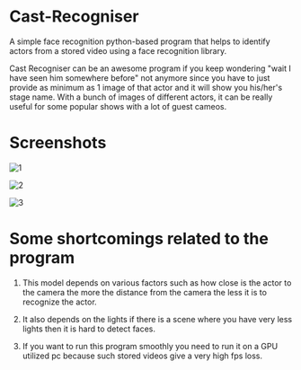 # Cast-Recogniser
A simple face recognition python-based program that helps to identify actors from a stored video using a face recognition library.

Cast Recogniser can be an awesome program if you keep wondering "wait I have seen him somewhere before" not anymore since you have to just provide as minimum as 1 image of that actor and it will show you his/her's  stage name. With a bunch of images of different actors, it can be really useful for some popular shows with a lot of guest cameos.

# Screenshots
![1](https://user-images.githubusercontent.com/53887636/198068798-6197407b-e92f-45ab-8065-9f211a1627cd.png)

![2](https://user-images.githubusercontent.com/53887636/198068962-b1bd6c5d-74c0-4ae0-b50d-52c6aa527820.png)

![3](https://user-images.githubusercontent.com/53887636/198068980-e7c3efbb-26f4-4fc3-83de-d016d45c9bed.png)

# Some shortcomings related to the program
1. This model depends on various factors such as how close is the actor to the camera the more the distance from the camera the less it is to recognize the actor.

2. It also depends on the lights if there is a scene where you have very less lights then it is hard to detect faces.

3. If you want to run this program smoothly you need to run it on a GPU utilized pc because such stored videos give a very high fps loss.
